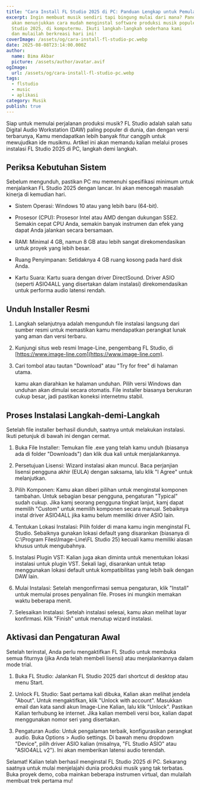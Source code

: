 ```yaml
---
title: "Cara Install FL Studio 2025 di PC: Panduan Lengkap untuk Pemula"
excerpt: Ingin membuat musik sendiri tapi bingung mulai dari mana? Panduan ini
  akan menunjukkan cara mudah menginstal software produksi musik populer, FL
  Studio 2025, di komputermu. Ikuti langkah-langkah sederhana kami
  dan mulailah berkreasi hari ini!
coverImage: /assets/og/cara-install-fl-studio-pc.webp
date: 2025-08-08T23:14:00.000Z
author:
  name: Bima Akbar
  picture: /assets/author/avatar.avif
ogImage:
  url: /assets/og/cara-install-fl-studio-pc.webp
tags:
  - flstudio
  - music
  - aplikasi
category: Musik
publish: true
---
```

Siap untuk memulai perjalanan produksi musik? FL Studio adalah salah satu Digital Audio Workstation (DAW) paling populer di dunia, dan dengan versi terbarunya, Kamu mendapatkan lebih banyak fitur canggih untuk mewujudkan ide musikmu. Artikel ini akan memandu kalian melalui proses instalasi FL Studio 2025 di PC, langkah demi langkah.

## Periksa Kebutuhan Sistem

Sebelum mengunduh, pastikan PC mu memenuhi spesifikasi minimum untuk menjalankan FL Studio 2025 dengan lancar. Ini akan mencegah masalah kinerja di kemudian hari.

*   Sistem Operasi: Windows 10 atau yang lebih baru (64-bit).
    
*   Prosesor (CPU): Prosesor Intel atau AMD dengan dukungan SSE2. Semakin cepat CPU Anda, semakin banyak instrumen dan efek yang dapat Anda jalankan secara bersamaan.
    
*   RAM: Minimal 4 GB, namun 8 GB atau lebih sangat direkomendasikan untuk proyek yang lebih besar.
    
*   Ruang Penyimpanan: Setidaknya 4 GB ruang kosong pada hard disk Anda.
    
*   Kartu Suara: Kartu suara dengan driver DirectSound. Driver ASIO (seperti ASIO4ALL yang disertakan dalam instalasi) direkomendasikan untuk performa audio latensi rendah.
    

## Unduh Installer Resmi

1.  Langkah selanjutnya adalah mengunduh file instalasi langsung dari sumber resmi untuk memastikan kamu mendapatkan perangkat lunak yang aman dan versi terbaru.
    
2.  Kunjungi situs web resmi Image-Line, pengembang FL Studio, di [https://www.image-line.com](https://www.image-line.com).
    
3.  Cari tombol atau tautan "Download" atau "Try for free" di halaman utama.
    
    kamu akan diarahkan ke halaman unduhan. Pilih versi Windows dan unduhan akan dimulai secara otomatis. File installer biasanya berukuran cukup besar, jadi pastikan koneksi internetmu stabil.
    

## Proses Instalasi Langkah-demi-Langkah

Setelah file installer berhasil diunduh, saatnya untuk melakukan instalasi. Ikuti petunjuk di bawah ini dengan cermat.

1.  Buka File Installer: Temukan file .exe yang telah kamu unduh (biasanya ada di folder "Downloads") dan klik dua kali untuk menjalankannya.
    
2.  Persetujuan Lisensi: Wizard instalasi akan muncul. Baca perjanjian lisensi pengguna akhir (EULA) dengan saksama, lalu klik "I Agree" untuk melanjutkan.
    
3.  Pilih Komponen: Kamu akan diberi pilihan untuk menginstal komponen tambahan. Untuk sebagian besar pengguna, pengaturan "Typical" sudah cukup. Jika kamj seorang pengguna tingkat lanjut, kamj dapat memilih "Custom" untuk memilih komponen secara manual. Sebaiknya instal driver ASIO4ALL jika kamu belum memiliki driver ASIO lain.
    
4.  Tentukan Lokasi Instalasi: Pilih folder di mana kamu ingin menginstal FL Studio. Sebaiknya gunakan lokasi default yang disarankan (biasanya di C:\\Program Files\\Image-Line\\FL Studio 25) kecuali kamu memiliki alasan khusus untuk mengubahnya.
    
5.  Instalasi Plugin VST: Kalian juga akan diminta untuk menentukan lokasi instalasi untuk plugin VST. Sekali lagi, disarankan untuk tetap menggunakan lokasi default untuk kompatibilitas yang lebih baik dengan DAW lain.
    
6.  Mulai Instalasi: Setelah mengonfirmasi semua pengaturan, klik "Install" untuk memulai proses penyalinan file. Proses ini mungkin memakan waktu beberapa menit.
    
7.  Selesaikan Instalasi: Setelah instalasi selesai, kamu akan melihat layar konfirmasi. Klik "Finish" untuk menutup wizard instalasi.
    

## Aktivasi dan Pengaturan Awal

Setelah terinstal, Anda perlu mengaktifkan FL Studio untuk membuka semua fiturnya (jika Anda telah membeli lisensi) atau menjalankannya dalam mode trial.

1.  Buka FL Studio: Jalankan FL Studio 2025 dari shortcut di desktop atau menu Start.
    
2.  Unlock FL Studio: Saat pertama kali dibuka, Kalian akan melihat jendela "About". Untuk mengaktifkan, klik "Unlock with account". Masukkan email dan kata sandi akun Image-Line Kalian, lalu klik "Unlock". Pastikan Kalian terhubung ke internet. Jika kalian membeli versi box, kalian dapat menggunakan nomor seri yang disertakan.
    
3.  Pengaturan Audio: Untuk pengalaman terbaik, konfigurasikan perangkat audio. Buka Options > Audio settings. Di bawah menu dropdown "Device", pilih driver ASIO kalian (misalnya, "FL Studio ASIO" atau "ASIO4ALL v2"). Ini akan memberikan latensi audio terendah.
    

Selamat! Kalian telah berhasil menginstal FL Studio 2025 di PC. Sekarang saatnya untuk mulai menjelajahi dunia produksi musik yang tak terbatas. Buka proyek demo, coba mainkan beberapa instrumen virtual, dan mulailah membuat trek pertama mu!
